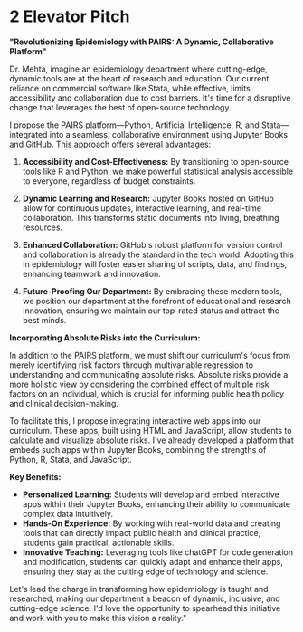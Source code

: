 # 2 Elevator Pitch

**"Revolutionizing Epidemiology with PAIRS: A Dynamic, Collaborative Platform"**

Dr. Mehta, imagine an epidemiology department where cutting-edge, dynamic tools are at the heart of research and education. Our current reliance on commercial software like Stata, while effective, limits accessibility and collaboration due to cost barriers. It's time for a disruptive change that leverages the best of open-source technology.

I propose the PAIRS platform—Python, Artificial Intelligence, R, and Stata—integrated into a seamless, collaborative environment using Jupyter Books and GitHub. This approach offers several advantages:

1. **Accessibility and Cost-Effectiveness:** By transitioning to open-source tools like R and Python, we make powerful statistical analysis accessible to everyone, regardless of budget constraints.

2. **Dynamic Learning and Research:** Jupyter Books hosted on GitHub allow for continuous updates, interactive learning, and real-time collaboration. This transforms static documents into living, breathing resources.

3. **Enhanced Collaboration:** GitHub's robust platform for version control and collaboration is already the standard in the tech world. Adopting this in epidemiology will foster easier sharing of scripts, data, and findings, enhancing teamwork and innovation.

4. **Future-Proofing Our Department:** By embracing these modern tools, we position our department at the forefront of educational and research innovation, ensuring we maintain our top-rated status and attract the best minds.

**Incorporating Absolute Risks into the Curriculum:**

In addition to the PAIRS platform, we must shift our curriculum's focus from merely identifying risk factors through multivariable regression to understanding and communicating absolute risks. Absolute risks provide a more holistic view by considering the combined effect of multiple risk factors on an individual, which is crucial for informing public health policy and clinical decision-making.

To facilitate this, I propose integrating interactive web apps into our curriculum. These apps, built using HTML and JavaScript, allow students to calculate and visualize absolute risks. I've already developed a platform that embeds such apps within Jupyter Books, combining the strengths of Python, R, Stata, and JavaScript.

**Key Benefits:**

- **Personalized Learning:** Students will develop and embed interactive apps within their Jupyter Books, enhancing their ability to communicate complex data intuitively.
- **Hands-On Experience:** By working with real-world data and creating tools that can directly impact public health and clinical practice, students gain practical, actionable skills.
- **Innovative Teaching:** Leveraging tools like chatGPT for code generation and modification, students can quickly adapt and enhance their apps, ensuring they stay at the cutting edge of technology and science.

Let's lead the charge in transforming how epidemiology is taught and researched, making our department a beacon of dynamic, inclusive, and cutting-edge science. I'd love the opportunity to spearhead this initiative and work with you to make this vision a reality."

